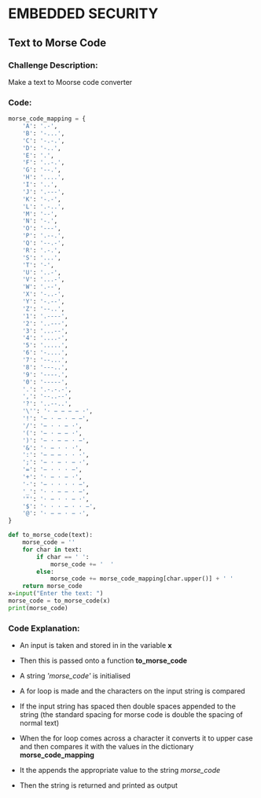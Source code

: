 # EMBEDDED SECURITY

## Text to Morse Code

### Challenge Description:

Make a text to Moorse code converter

### Code:

```py
morse_code_mapping = {
    'A': '.-',
    'B': '-...',
    'C': '-.-.',
    'D': '-..',
    'E': '.',
    'F': '..-.',
    'G': '--.',
    'H': '....',
    'I': '..',
    'J': '.---',
    'K': '-.-',
    'L': '.-..',
    'M': '--',
    'N': '-.',
    'O': '---',
    'P': '.--.',
    'Q': '--.-',
    'R': '.-.',
    'S': '...',
    'T': '-',
    'U': '..-',
    'V': '...-',
    'W': '.--',
    'X': '-..-',
    'Y': '-.--',
    'Z': '--..',
    '1': '.----',
    '2': '..---',
    '3': '...--',
    '4': '....-',
    '5': '.....',
    '6': '-....',
    '7': '--...',
    '8': '---..',
    '9': '----.',
    '0': '-----',
    '.': '.-.-.-',
    ',': '--..--',
    '?': '..--..',
    '\'': '· − − − − ·',
    '!': '− · − · − −',
    '/': '− · · − ·',
    '(': '− · − − ·',
    ')': '− · − − · −',
    '&': '· − · · ·',
    ':': '− − − · · ·',
    ';': '− · − · − ·',
    '=': '− · · · −',
    '+': '· − · − ·',
    '-': '− · · · · −',
    '_': '· · − − · −',
    '"': '· − · · − ·',
    '$': '· · · − · · −',
    '@': '· − − · − ·',
}

def to_morse_code(text):
    morse_code = ''
    for char in text:
        if char == ' ':
            morse_code += '  '
        else:
            morse_code += morse_code_mapping[char.upper()] + ' '
    return morse_code
x=input("Enter the text: ")
morse_code = to_morse_code(x)
print(morse_code)
```

### Code Explanation:

- An input is taken and stored in in the variable **x** 

- Then this is passed onto a function **to_morse_code** 

- A string *'morse_code'* is initialised

- A for loop is made and the characters on the input string is compared

- If the input string has spaced then double spaces appended to the string (the standard spacing for morse code is double the spacing of normal text)

- When the for loop comes across a character it converts it to upper case and then compares it with the values in the dictionary **morse_code_mapping** 

- It the appends the appropriate value to the string *morse_code*

- Then the string is returned and printed as output 
